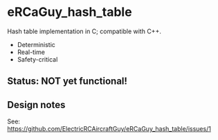 # eRCaGuy_hash_table
Hash table implementation in C; compatible with C++. 

- Deterministic
- Real-time
- Safety-critical

## Status: NOT yet functional!

## Design notes

See: https://github.com/ElectricRCAircraftGuy/eRCaGuy_hash_table/issues/1
